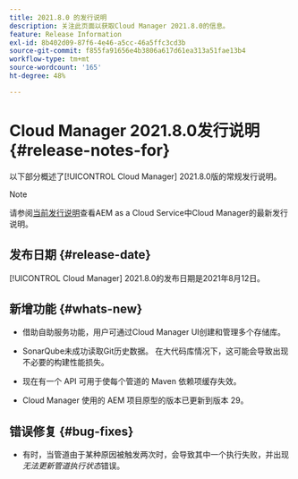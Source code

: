 ```yaml
---
title: 2021.8.0 的发行说明
description: 关注此页面以获取Cloud Manager 2021.8.0的信息。
feature: Release Information
exl-id: 8b402d09-87f6-4e46-a5cc-46a5ffc3cd3b
source-git-commit: f855fa91656e4b3806a617d61ea313a51fae13b4
workflow-type: tm+mt
source-wordcount: '165'
ht-degree: 48%

---
```


# Cloud Manager 2021.8.0发行说明 {#release-notes-for}

以下部分概述了[!UICONTROL Cloud Manager] 2021.8.0版的常规发行说明。

>[!NOTE]
>请参阅[当前发行说明](https://experienceleague.adobe.com/docs/experience-manager-cloud-service/onboarding/getting-access/release-notes-cloud-manager/release-notes-cm-current.html?lang=en#getting-access)查看AEM as a Cloud Service中Cloud Manager的最新发行说明。

## 发布日期 {#release-date}

[!UICONTROL Cloud Manager] 2021.8.0的发布日期是2021年8月12日。


## 新增功能 {#whats-new}

* 借助自助服务功能，用户可通过Cloud Manager UI创建和管理多个存储库。

* SonarQube未成功读取Git历史数据。 在大代码库情况下，这可能会导致出现不必要的构建性能损失。

* 现在有一个 API 可用于使每个管道的 Maven 依赖项缓存失效。

* Cloud Manager 使用的 AEM 项目原型的版本已更新到版本 29。

## 错误修复 {#bug-fixes}

* 有时，当管道由于某种原因被触发两次时，会导致其中一个执行失败，并出现&#x200B;*无法更新管道执行状态*&#x200B;错误。
